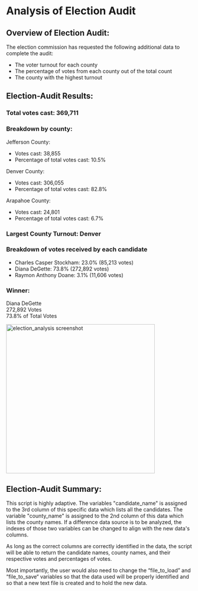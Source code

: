 # Analysis of Election Audit 
## Overview of Election Audit: 
The election commission has requested the following additional data to complete the audit:
- The voter turnout for each county
- The percentage of votes from each county out of the total count
- The county with the highest turnout

## Election-Audit Results: 
### Total votes cast: 369,711
### Breakdown by county:
Jefferson County: 
- Votes cast: 38,855
- Percentage of total votes cast: 10.5%

Denver County:
- Votes cast: 306,055
- Percentage of total votes cast: 82.8%

Arapahoe County:
- Votes cast: 24,801
- Percentage of total votes cast: 6.7%

### Largest County Turnout: Denver 

### Breakdown of votes received by each candidate 
- Charles Casper Stockham: 23.0% (85,213 votes)
- Diana DeGette: 73.8% (272,892 votes)
- Raymon Anthony Doane: 3.1% (11,606 votes)

### Winner:
Diana DeGette </br>
272,892 Votes </br>
73.8% of Total Votes </br>

<img width="402" alt="election_analysis screenshot" src="https://user-images.githubusercontent.com/107375554/177226688-ac334cf9-56d6-42f7-8815-8f30b93089eb.png">


## Election-Audit Summary: 
This script is highly adaptive. The variables "candidate_name" is assigned to the 3rd column of this specific data which lists all the candidates. The variable "county_name" is assigned to the 2nd column of this data which lists the county names. If a difference data source is to be analyzed, the indexes of those two variables can be changed to align with the new data's columns.   

As long as the correct columns are correctly identified in the data, the script will be able to return the candidate names, county names, and their respective votes and percentages of votes.

Most importantly, the user would also need to change the “file_to_load” and “file_to_save“ variables so that the data used will be properly identified and so that a new text file is created and to hold the new data. 



